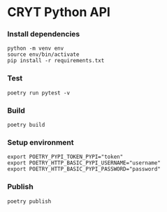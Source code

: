 # CRYT Python API

### Install dependencies
```
python -m venv env
source env/bin/activate
pip install -r requirements.txt
```

### Test
```
poetry run pytest -v
```

### Build
```
poetry build
```

### Setup environment
```
export POETRY_PYPI_TOKEN_PYPI="token"
export POETRY_HTTP_BASIC_PYPI_USERNAME="username"
export POETRY_HTTP_BASIC_PYPI_PASSWORD="password"
```

### Publish
```
poetry publish
```
